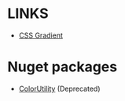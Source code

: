 ﻿# LINKS

- [CSS Gradient](https://cssgradient.io/)

# Nuget packages

- [ColorUtility](https://www.nuget.org/packages/ColorUtility/1.0.0?_src=template) (Deprecated)